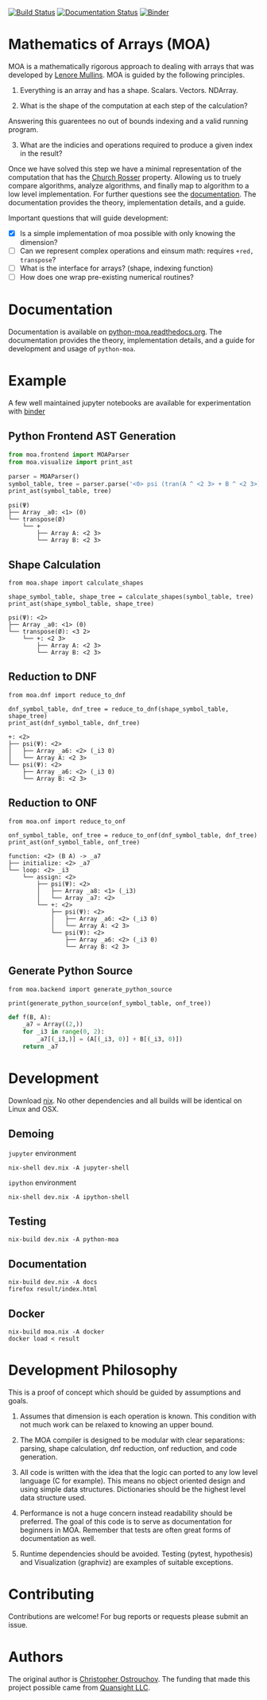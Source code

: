 [![Build Status](https://travis-ci.org/Quansight-Labs/python-moa.svg?branch=master)](https://travis-ci.org/Quansight-Labs/python-moa)
[![Documentation Status](https://readthedocs.org/projects/python-moa/badge/?version=latest)](https://python-moa.readthedocs.io/en/latest/?badge=latest)
[![Binder](https://mybinder.org/badge_logo.svg)](https://mybinder.org/v2/gh/Quansight-Labs/python-moa/master)


# Mathematics of Arrays (MOA)

MOA is a mathematically rigorous approach to dealing with arrays that
was developed by [Lenore
Mullins](https://www.albany.edu/ceas/lenore-mullin.php). MOA is guided
by the following principles.

1. Everything is an array and has a shape. Scalars. Vectors. NDArray.

2. What is the shape of the computation at each step of the calculation?

Answering this guarentees no out of bounds indexing and a valid
running program.

3. What are the indicies and operations required to produce a given
   index in the result?

Once we have solved this step we have a minimal representation of the
computation that has the [Church
Rosser](https://en.wikipedia.org/wiki/Church%E2%80%93Rosser_theorem)
property. Allowing us to truely compare algorithms, analyze
algorithms, and finally map to algorithm to a low level
implementation. For further questions see the
[documentation](https://python-moa.readthedocs.io/en/latest/?badge=latest). The
documentation provides the theory, implementation details, and a
guide.

Important questions that will guide development:

 - [X] Is a simple implementation of moa possible with only knowing the dimension?
 - [ ] Can we represent complex operations and einsum math: requires `+red, transpose`?
 - [ ] What is the interface for arrays? (shape, indexing function)
 - [ ] How does one wrap pre-existing numerical routines?
 
# Documentation

Documentation is available on
[python-moa.readthedocs.org](https://python-moa.readthedocs.io/en/latest/?badge=latest). The
documentation provides the theory, implementation details, and a
guide for development and usage of `python-moa`.

# Example

A few well maintained jupyter notebooks are available for
experimentation with
[binder](https://mybinder.org/v2/gh/Quansight-Labs/python-moa/master)

## Python Frontend AST Generation

```python
from moa.frontend import MOAParser
from moa.visualize import print_ast

parser = MOAParser()
symbol_table, tree = parser.parse('<0> psi (tran(A ^ <2 3> + B ^ <2 3>))')
print_ast(symbol_table, tree)
```

```
psi(Ψ)
├── Array _a0: <1> (0)
└── transpose(Ø)
    └── +
        ├── Array A: <2 3>
        └── Array B: <2 3>
```

## Shape Calculation

```
from moa.shape import calculate_shapes

shape_symbol_table, shape_tree = calculate_shapes(symbol_table, tree)
print_ast(shape_symbol_table, shape_tree)
```

```
psi(Ψ): <2>
├── Array _a0: <1> (0)
└── transpose(Ø): <3 2>
    └── +: <2 3>
        ├── Array A: <2 3>
        └── Array B: <2 3>
```

## Reduction to DNF

```
from moa.dnf import reduce_to_dnf

dnf_symbol_table, dnf_tree = reduce_to_dnf(shape_symbol_table, shape_tree)
print_ast(dnf_symbol_table, dnf_tree)
```

```
+: <2>
├── psi(Ψ): <2>
│   ├── Array _a6: <2> (_i3 0)
│   └── Array A: <2 3>
└── psi(Ψ): <2>
    ├── Array _a6: <2> (_i3 0)
    └── Array B: <2 3>
```

## Reduction to ONF

```
from moa.onf import reduce_to_onf

onf_symbol_table, onf_tree = reduce_to_onf(dnf_symbol_table, dnf_tree)
print_ast(onf_symbol_table, onf_tree)
```

```
function: <2> (B A) -> _a7
├── initialize: <2> _a7
└── loop: <2> _i3
    └── assign: <2>
        ├── psi(Ψ): <2>
        │   ├── Array _a8: <1> (_i3)
        │   └── Array _a7: <2>
        └── +: <2>
            ├── psi(Ψ): <2>
            │   ├── Array _a6: <2> (_i3 0)
            │   └── Array A: <2 3>
            └── psi(Ψ): <2>
                ├── Array _a6: <2> (_i3 0)
                └── Array B: <2 3>
```

## Generate Python Source

```
from moa.backend import generate_python_source

print(generate_python_source(onf_symbol_table, onf_tree))
```

```python
def f(B, A):
    _a7 = Array((2,))
    for _i3 in range(0, 2):
        _a7[(_i3,)] = (A[(_i3, 0)] + B[(_i3, 0)])
    return _a7
```

# Development

Download [nix](https://nixos.org/nix/download.html). No other
dependencies and all builds will be identical on Linux and OSX.

## Demoing

`jupyter` environment

```
nix-shell dev.nix -A jupyter-shell
```

`ipython` environment

```
nix-shell dev.nix -A ipython-shell
```

## Testing

```
nix-build dev.nix -A python-moa
```

## Documentation

```
nix-build dev.nix -A docs
firefox result/index.html
```

## Docker

```
nix-build moa.nix -A docker
docker load < result
```

# Development Philosophy

This is a proof of concept which should be guided by assumptions and
goals.

1. Assumes that dimension is each operation is known. This condition
   with not much work can be relaxed to knowing an upper bound.

2. The MOA compiler is designed to be modular with clear separations:
   parsing, shape calculation, dnf reduction, onf reduction, and code
   generation.

3. All code is written with the idea that the logic can ported to any
   low level language (C for example). This means no object oriented
   design and using simple data structures. Dictionaries should be the
   highest level data structure used.

4. Performance is not a huge concern instead readability should be
   preferred. The goal of this code is to serve as documentation for
   beginners in MOA. Remember that tests are often great forms of
   documentation as well.

5. Runtime dependencies should be avoided. Testing (pytest, hypothesis)
   and Visualization (graphviz) are examples of suitable exceptions.

# Contributing

Contributions are welcome! For bug reports or requests please submit an issue.

# Authors

The original author is [Christopher
Ostrouchov](https://github.com/costrouc). The funding that made this
project possible came from [Quansight
LLC](https://www.quansight.com/).
